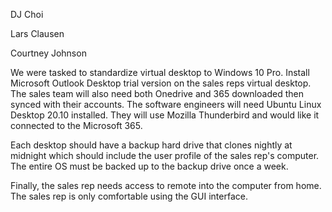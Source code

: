 DJ Choi 

Lars Clausen

Courtney Johnson


We were tasked to standardize virtual desktop to Windows 10 Pro. Install Microsoft Outlook Desktop trial version on the sales reps virtual desktop. The sales team will also need both Onedrive and 365 downloaded then synced with their accounts. The software engineers will need Ubuntu Linux Desktop 20.10 installed. They will use Mozilla Thunderbird and would like it connected to the Microsoft 365.

Each desktop should have a backup hard drive that clones nightly at midnight which should include the user profile of the sales rep's computer. The entire OS must be backed up to the backup drive once a week.

Finally, the sales rep needs access to remote into the computer from home. The sales rep is only comfortable using the GUI interface.

